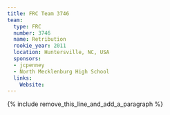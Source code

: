```yaml
---
title: FRC Team 3746
team:
  type: FRC
  number: 3746
  name: Retribution
  rookie_year: 2011
  location: Huntersville, NC, USA
  sponsors:
  - jcpenney
  - North Mecklenburg High School
  links:
    Website:
---
```


{% include remove_this_line_and_add_a_paragraph %}